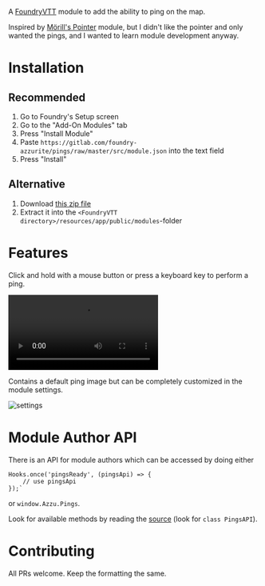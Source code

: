 A [FoundryVTT](http://foundryvtt.com/) module to add the ability to ping on the map. 

Inspired by [Mörill's Pointer](https://gitlab.com/moerills-fvtt-modules/pointer) module, but I didn't like the pointer and only wanted the pings, and I wanted to learn module development anyway.



# Installation

## Recommended

1. Go to Foundry's Setup screen
1. Go to the "Add-On Modules" tab
1. Press "Install Module"
1. Paste `https://gitlab.com/foundry-azzurite/pings/raw/master/src/module.json` into the text field
1. Press "Install"

## Alternative

1. Download [this zip file](https://gitlab.com/foundry-azzurite/pings/raw/master/dist/pings.zip)
2. Extract it into the `<FoundryVTT directory>/resources/app/public/modules`-folder

# Features

Click and hold with a mouse button or press a keyboard key to perform a ping.

![example ping](./doc/ping.mp4)

Contains a default ping image but can be completely customized in the module settings.

![settings](./doc/settings.png)

# Module Author API

There is an API for module authors which can be accessed by doing either

```
Hooks.once('pingsReady', (pingsApi) => {
    // use pingsApi
});`
```
or `window.Azzu.Pings`.

Look for available methods by reading the [source](https://gitlab.com/foundry-azzurite/pings/blob/master/src/pings.js) (look for `class PingsAPI`).

# Contributing

All PRs welcome. Keep the formatting the same.
